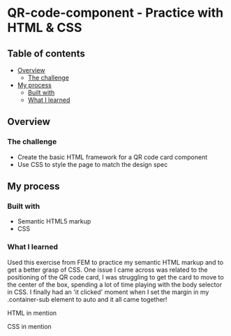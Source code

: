 # QR-code-component - Practice with HTML & CSS

## Table of contents

- [Overview](#overview)
  - [The challenge](#the-challenge)
- [My process](#my-process)
  - [Built with](#built-with)
  - [What I learned](#what-i-learned)

## Overview

### The challenge

- Create the basic HTML framework for a QR code card component 
- Use CSS to style the page to match the design spec

## My process

### Built with

- Semantic HTML5 markup
- CSS

### What I learned

Used this exercise from FEM to practice my semantic HTML markup and to get a better grasp of CSS. One issue I came across was related to the positioning of the QR code card, I was struggling to get the card to move to the center of the box, spending a lot of time playing with the body selector in CSS. I finally had an 'it clicked' moment when I set the margin in my .container-sub element to auto and it all came together! 

HTML in mention
<!--<body>
  <div class="container-main flex">
    <div class="container-sub">
      <img src="./images/image-qr-code.png" style="width:250px; height:250px;" alt="">
      <p><b>Improve your front-end skills by building projects</b></p>
      <p class="subtext">Scan the QR code to visit Frontend Mentor and take your coding skills to the next level</p>  
    </div>
  </div>
</body>-->

CSS in mention
<!--.container-sub {
    margin: auto;
    border-radius: .6rem;
    justify-items: center;
    background-color: hsl(0, 0%, 100%);
    max-width: 50%;
    box-shadow: 5px 5px 10px 5px hsl(220, 15%, 55%);
} -->
